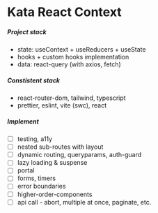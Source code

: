 # Kata React Context

##### Project stack

-   state: useContext + useReducers + useState
-   hooks + custom hooks implementation
-   data: react-query (with axios, fetch)

##### Constistent stack

-   react-router-dom, tailwind, typescript
-   prettier, eslint, vite (swc), react

##### Implement

-   [ ] testing, a11y
-   [ ] nested sub-routes with layout
-   [ ] dynamic routing, queryparams, auth-guard
-   [ ] lazy loading & suspense
-   [ ] portal
-   [ ] forms, timers
-   [ ] error boundaries
-   [ ] higher-order-components
-   [ ] api call - abort, multiple at once, paginate, etc.
